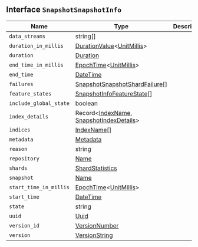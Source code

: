 ## Interface `SnapshotSnapshotInfo`

| Name | Type | Description |
| - | - | - |
| `data_streams` | string[] | &nbsp; |
| `duration_in_millis` | [DurationValue](./DurationValue.md)<[UnitMillis](./UnitMillis.md)> | &nbsp; |
| `duration` | [Duration](./Duration.md) | &nbsp; |
| `end_time_in_millis` | [EpochTime](./EpochTime.md)<[UnitMillis](./UnitMillis.md)> | &nbsp; |
| `end_time` | [DateTime](./DateTime.md) | &nbsp; |
| `failures` | [SnapshotSnapshotShardFailure](./SnapshotSnapshotShardFailure.md)[] | &nbsp; |
| `feature_states` | [SnapshotInfoFeatureState](./SnapshotInfoFeatureState.md)[] | &nbsp; |
| `include_global_state` | boolean | &nbsp; |
| `index_details` | Record<[IndexName](./IndexName.md), [SnapshotIndexDetails](./SnapshotIndexDetails.md)> | &nbsp; |
| `indices` | [IndexName](./IndexName.md)[] | &nbsp; |
| `metadata` | [Metadata](./Metadata.md) | &nbsp; |
| `reason` | string | &nbsp; |
| `repository` | [Name](./Name.md) | &nbsp; |
| `shards` | [ShardStatistics](./ShardStatistics.md) | &nbsp; |
| `snapshot` | [Name](./Name.md) | &nbsp; |
| `start_time_in_millis` | [EpochTime](./EpochTime.md)<[UnitMillis](./UnitMillis.md)> | &nbsp; |
| `start_time` | [DateTime](./DateTime.md) | &nbsp; |
| `state` | string | &nbsp; |
| `uuid` | [Uuid](./Uuid.md) | &nbsp; |
| `version_id` | [VersionNumber](./VersionNumber.md) | &nbsp; |
| `version` | [VersionString](./VersionString.md) | &nbsp; |
